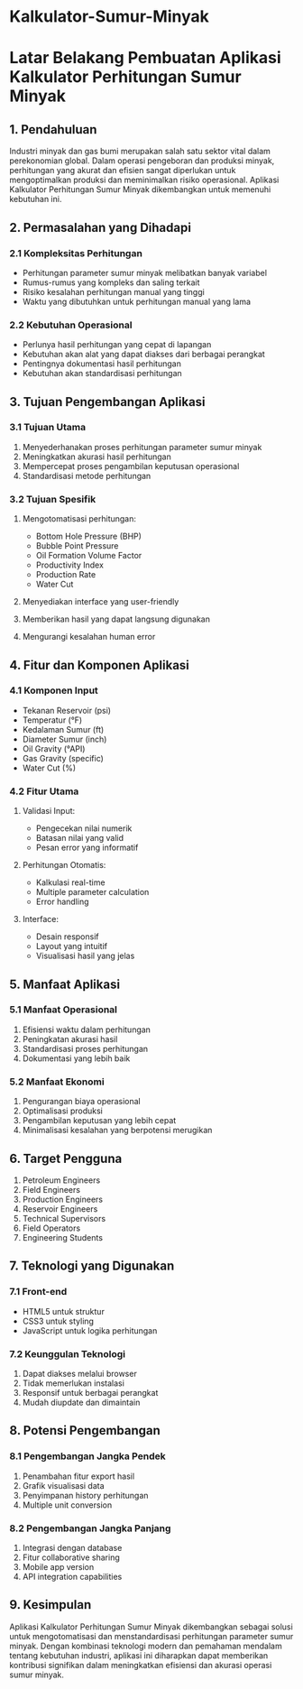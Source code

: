 # Kalkulator-Sumur-Minyak
# Latar Belakang Pembuatan Aplikasi Kalkulator Perhitungan Sumur Minyak

## 1. Pendahuluan

Industri minyak dan gas bumi merupakan salah satu sektor vital dalam perekonomian global. Dalam operasi pengeboran dan produksi minyak, perhitungan yang akurat dan efisien sangat diperlukan untuk mengoptimalkan produksi dan meminimalkan risiko operasional. Aplikasi Kalkulator Perhitungan Sumur Minyak dikembangkan untuk memenuhi kebutuhan ini.

## 2. Permasalahan yang Dihadapi

### 2.1 Kompleksitas Perhitungan
- Perhitungan parameter sumur minyak melibatkan banyak variabel
- Rumus-rumus yang kompleks dan saling terkait
- Risiko kesalahan perhitungan manual yang tinggi
- Waktu yang dibutuhkan untuk perhitungan manual yang lama

### 2.2 Kebutuhan Operasional
- Perlunya hasil perhitungan yang cepat di lapangan
- Kebutuhan akan alat yang dapat diakses dari berbagai perangkat
- Pentingnya dokumentasi hasil perhitungan
- Kebutuhan akan standardisasi perhitungan

## 3. Tujuan Pengembangan Aplikasi

### 3.1 Tujuan Utama
1. Menyederhanakan proses perhitungan parameter sumur minyak
2. Meningkatkan akurasi hasil perhitungan
3. Mempercepat proses pengambilan keputusan operasional
4. Standardisasi metode perhitungan

### 3.2 Tujuan Spesifik
1. Mengotomatisasi perhitungan:
   - Bottom Hole Pressure (BHP)
   - Bubble Point Pressure
   - Oil Formation Volume Factor
   - Productivity Index
   - Production Rate
   - Water Cut

2. Menyediakan interface yang user-friendly
3. Memberikan hasil yang dapat langsung digunakan
4. Mengurangi kesalahan human error

## 4. Fitur dan Komponen Aplikasi

### 4.1 Komponen Input
- Tekanan Reservoir (psi)
- Temperatur (°F)
- Kedalaman Sumur (ft)
- Diameter Sumur (inch)
- Oil Gravity (°API)
- Gas Gravity (specific)
- Water Cut (%)

### 4.2 Fitur Utama
1. Validasi Input:
   - Pengecekan nilai numerik
   - Batasan nilai yang valid
   - Pesan error yang informatif

2. Perhitungan Otomatis:
   - Kalkulasi real-time
   - Multiple parameter calculation
   - Error handling

3. Interface:
   - Desain responsif
   - Layout yang intuitif
   - Visualisasi hasil yang jelas

## 5. Manfaat Aplikasi

### 5.1 Manfaat Operasional
1. Efisiensi waktu dalam perhitungan
2. Peningkatan akurasi hasil
3. Standardisasi proses perhitungan
4. Dokumentasi yang lebih baik

### 5.2 Manfaat Ekonomi
1. Pengurangan biaya operasional
2. Optimalisasi produksi
3. Pengambilan keputusan yang lebih cepat
4. Minimalisasi kesalahan yang berpotensi merugikan

## 6. Target Pengguna

1. Petroleum Engineers
2. Field Engineers
3. Production Engineers
4. Reservoir Engineers
5. Technical Supervisors
6. Field Operators
7. Engineering Students

## 7. Teknologi yang Digunakan

### 7.1 Front-end
- HTML5 untuk struktur
- CSS3 untuk styling
- JavaScript untuk logika perhitungan

### 7.2 Keunggulan Teknologi
1. Dapat diakses melalui browser
2. Tidak memerlukan instalasi
3. Responsif untuk berbagai perangkat
4. Mudah diupdate dan dimaintain

## 8. Potensi Pengembangan

### 8.1 Pengembangan Jangka Pendek
1. Penambahan fitur export hasil
2. Grafik visualisasi data
3. Penyimpanan history perhitungan
4. Multiple unit conversion

### 8.2 Pengembangan Jangka Panjang
1. Integrasi dengan database
2. Fitur collaborative sharing
3. Mobile app version
4. API integration capabilities

## 9. Kesimpulan

Aplikasi Kalkulator Perhitungan Sumur Minyak dikembangkan sebagai solusi untuk mengotomatisasi dan menstandardisasi perhitungan parameter sumur minyak. Dengan kombinasi teknologi modern dan pemahaman mendalam tentang kebutuhan industri, aplikasi ini diharapkan dapat memberikan kontribusi signifikan dalam meningkatkan efisiensi dan akurasi operasi sumur minyak.
